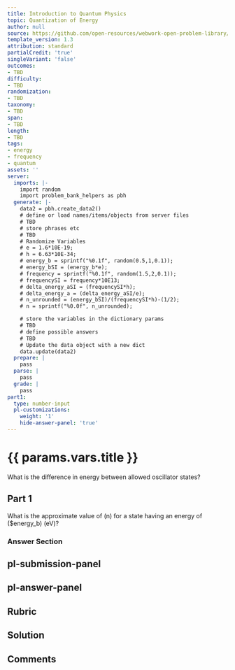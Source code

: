```yaml
---
title: Introduction to Quantum Physics
topic: Quantization of Energy
author: null
source: https://github.com/open-resources/webwork-open-problem-library/tree/master/Contrib/BrockPhysics/College_Physics_Urone/29.Introduction_to_Quantum_Physics/29-01.Quantization_of_Energy/NU_U17_29_01_001.pg
template_version: 1.3
attribution: standard
partialCredit: 'true'
singleVariant: 'false'
outcomes:
- TBD
difficulty:
- TBD
randomization:
- TBD
taxonomy:
- TBD
span:
- TBD
length:
- TBD
tags:
- energy
- frequency
- quantum
assets: ''
server:
  imports: |-
    import random
    import problem_bank_helpers as pbh
  generate: |-
    data2 = pbh.create_data2()
    # define or load names/items/objects from server files
    # TBD
    # store phrases etc
    # TBD
    # Randomize Variables
    # e = 1.6*10E-19;
    # h = 6.63*10E-34;
    # energy_b = sprintf("%0.1f", random(0.5,1,0.1));
    # energy_bSI = (energy_b*e);
    # frequency = sprintf("%0.1f", random(1.5,2,0.1));
    # frequencySI = frequency*10E13;
    # delta_energy_aSI = (frequencySI*h);
    # delta_energy_a = (delta_energy_aSI/e);
    # n_unrounded = (energy_bSI)/(frequencySI*h)-(1/2);
    # n = sprintf("%0.0f", n_unrounded);

    # store the variables in the dictionary params
    # TBD
    # define possible answers
    # TBD
    # Update the data object with a new dict
    data.update(data2)
  prepare: |
    pass
  parse: |
    pass
  grade: |
    pass
part1:
  type: number-input
  pl-customizations:
    weight: '1'
    hide-answer-panel: 'true'
---
```


# {{ params.vars.title }} 


What is the difference in energy between allowed oscillator states?

## Part 1 
What is the approximate value of (n) for a state having an energy of ($energy_b) (eV)? 


 ### Answer Section


## pl-submission-panel 


## pl-answer-panel 


## Rubric 


## Solution 


## Comments 


